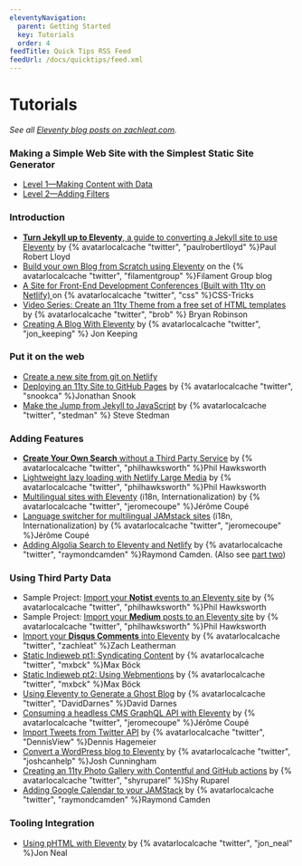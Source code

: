 ```yaml
---
eleventyNavigation:
  parent: Getting Started
  key: Tutorials
  order: 4
feedTitle: Quick Tips RSS Feed
feedUrl: /docs/quicktips/feed.xml
---
```


# Tutorials

_See all [Eleventy blog posts on zachleat.com](https://www.zachleat.com/web/eleventy/)._

### Making a Simple Web Site with the Simplest Static Site Generator

* [Level 1—Making Content with Data](https://www.zachleat.com/web/eleventy-tutorial-level-1/)
* [Level 2—Adding Filters](https://www.zachleat.com/web/eleventy-tutorial-level-2/)

### Introduction

* [**Turn Jekyll up to Eleventy**, a guide to converting a Jekyll site to use Eleventy](https://24ways.org/2018/turn-jekyll-up-to-eleventy/) by {% avatarlocalcache "twitter", "paulrobertlloyd" %}Paul Robert Lloyd
* [Build your own Blog from Scratch using Eleventy](https://www.filamentgroup.com/lab/build-a-blog/) on the {% avatarlocalcache "twitter", "filamentgroup" %}Filament Group blog
* [A Site for Front-End Development Conferences (Built with 11ty on Netlify) ](https://css-tricks.com/a-site-for-front-end-development-conferences-built-with-11ty-on-netlify/) on {% avatarlocalcache "twitter", "css" %}CSS-Tricks
* [Video Series: Create an 11ty Theme from a free set of HTML templates](https://www.youtube.com/playlist?list=PLOSLUtJ_J3rrJ1R1qEf8CCEpV3GgbJGNr) by {% avatarlocalcache "twitter", "brob" %} Bryan Robinson
* [Creating A Blog With Eleventy](https://keepinguptodate.com/pages/2019/06/creating-blog-with-eleventy/) by {% avatarlocalcache "twitter", "jon_keeping" %} Jon Keeping

### Put it on the web

* [Create a new site from git on Netlify](https://app.netlify.com/start)
* [Deploying an 11ty Site to GitHub Pages](https://snook.ca/archives/servers/deploying-11ty-to-gh-pages) by {% avatarlocalcache "twitter", "snookca" %}Jonathan Snook
* [Make the Jump from Jekyll to JavaScript](https://stedman.dev/2020/04/29/make-the-jump-from-jekyll-to-javascript/) by {% avatarlocalcache "twitter", "stedman" %} Steve Stedman

### Adding Features

* [**Create Your Own Search** without a Third Party Service](https://www.hawksworx.com/blog/adding-search-to-a-jamstack-site/) by {% avatarlocalcache "twitter", "philhawksworth" %}Phil Hawksworth
* [Lightweight lazy loading with Netlify Large Media](https://lazy-load-nlm.netlify.com/) by {% avatarlocalcache "twitter", "philhawksworth" %}Phil Hawksworth
* [Multilingual sites with Eleventy](https://www.webstoemp.com/blog/multilingual-sites-eleventy/) (i18n, Internationalization) by {% avatarlocalcache "twitter", "jeromecoupe" %}Jérôme Coupé
* [Language switcher for multilingual JAMstack sites](https://www.webstoemp.com/blog/language-switcher-multilingual-jamstack-sites/) (i18n, Internationalization) by {% avatarlocalcache "twitter", "jeromecoupe" %}Jérôme Coupé
* [Adding Algolia Search to Eleventy and Netlify](https://www.raymondcamden.com/2020/06/24/adding-algolia-search-to-eleventy-and-netlify) by {% avatarlocalcache "twitter", "raymondcamden" %}Raymond Camden. (Also see [part two](https://www.raymondcamden.com/2020/07/01/adding-algolia-search-to-eleventy-and-netlify-part-two))

### Using Third Party Data

* Sample Project: [Import your **Notist** events to an Eleventy site](https://eleventy-notist-example.netlify.com/) by {% avatarlocalcache "twitter", "philhawksworth" %}Phil Hawksworth
* Sample Project: [Import your **Medium** posts to an Eleventy site](https://rss-jamstack.netlify.com/) by {% avatarlocalcache "twitter", "philhawksworth" %}Phil Hawksworth
* [Import your **Disqus Comments** into Eleventy](https://github.com/11ty/eleventy-import-disqus/blob/master/README.md) by {% avatarlocalcache "twitter", "zachleat" %}Zach Leatherman
* [Static Indieweb pt1: Syndicating Content](https://mxb.dev/blog/syndicating-content-to-twitter-with-netlify-functions/) by {% avatarlocalcache "twitter", "mxbck" %}Max Böck
* [Static Indieweb pt2: Using Webmentions](https://mxb.dev/blog/using-webmentions-on-static-sites/) by {% avatarlocalcache "twitter", "mxbck" %}Max Böck
* [Using Eleventy to Generate a Ghost Blog](https://david.darn.es/tutorial/2019/06/01/use-eleventy-to-generate-a-ghost-blog/) by {% avatarlocalcache "twitter", "DavidDarnes" %}David Darnes
* [Consuming a headless CMS GraphQL API with Eleventy](https://www.webstoemp.com/blog/headless-cms-graphql-api-eleventy/) by {% avatarlocalcache "twitter", "jeromecoupe" %}Jérôme Coupé
* [Import Tweets from Twitter API](https://www.d-hagemeier.com/en/articles/embed-twitter/) by {% avatarlocalcache "twitter", "DennisView" %}Dennis Hagemeier
* [Convert a WordPress blog to Eleventy](https://www.joshcanhelp.com/taking-wordpress-to-eleventy/) by {% avatarlocalcache "twitter", "joshcanhelp" %}Josh Cunningham
* [Creating an 11ty Photo Gallery with Contentful and GitHub actions](https://github.com/contentful/11ty-contentful-gallery) by {% avatarlocalcache "twitter", "shyruparel" %}Shy Ruparel
* [Adding Google Calendar to your JAMStack](https://www.raymondcamden.com/2019/11/18/adding-google-calendar-to-your-jamstack) by  {% avatarlocalcache "twitter", "raymondcamden" %}Raymond Camden

### Tooling Integration

* [Using pHTML with Eleventy](https://github.com/phtmlorg/phtml-11ty) by {% avatarlocalcache "twitter", "jon_neal" %}Jon Neal

